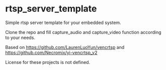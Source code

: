 # rtsp_server_template
Simple rtsp server template for your embedded system.

Clone the repo and fill capture_audio and capture_video function according to your needs.

Based on https://github.com/LaurenLuoYun/vencrtsp and https://github.com/Necromix/yi-vencrtsp_v2

License for these projects is not defined.
